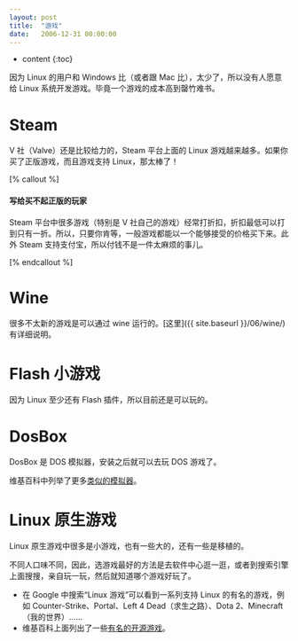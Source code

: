 ```yaml
---
layout: post
title:  "游戏"
date:   2006-12-31 00:00:00
---
```

* content
{:toc}

因为 Linux 的用户和 Windows 比（或者跟 Mac 比），太少了，所以没有人愿意给 Linux 系统开发游戏。毕竟一个游戏的成本高到罄竹难书。

# Steam

V 社（Valve）还是比较给力的，Steam 平台上面的 Linux 游戏越来越多。如果你买了正版游戏，而且游戏支持 Linux，那太棒了！

[% callout %]

#### 写给买不起正版的玩家

Steam 平台中很多游戏（特别是 V 社自己的游戏）经常打折扣，折扣最低可以打到只有一折。所以，只要你肯等，一般游戏都能以一个能够接受的价格买下来。此外 Steam 支持支付宝，所以付钱不是一件太麻烦的事儿。

[% endcallout %]

# Wine

很多不太新的游戏是可以通过 wine 运行的。[这里]({{ site.baseurl }}/06/wine/)有详细说明。

# Flash 小游戏

因为 Linux 至少还有 Flash 插件，所以目前还是可以玩的。

# DosBox

DosBox 是 DOS 模拟器，安装之后就可以去玩 DOS 游戏了。

维基百科中列举了更多[类似的模拟器](https://zh.wikipedia.org/wiki/Linux游戏)。

# Linux 原生游戏

Linux 原生游戏中很多是小游戏，也有一些大的，还有一些是移植的。

不同人口味不同，因此，选游戏最好的方法是去软件中心逛一逛，或者到搜索引擎上面搜搜，亲自玩一玩，然后就知道哪个游戏好玩了。

* 在 Google 中搜索“Linux 游戏”可以看到一系列支持 Linux 的有名的游戏，例如 Counter-Strike、Portal、Left 4 Dead（求生之路）、Dota 2、Minecraft（我的世界）……
* 维基百科上面列出了一些[有名的开源游戏](https://zh.wikipedia.org/wiki/开源游戏列表)。
